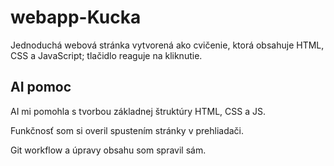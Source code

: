 # webapp-Kucka
Jednoduchá webová stránka vytvorená ako cvičenie, ktorá obsahuje HTML, CSS a JavaScript; tlačidlo reaguje na kliknutie.

## AI pomoc

AI mi pomohla s tvorbou základnej štruktúry HTML, CSS a JS.

Funkčnosť som si overil spustením stránky v prehliadači.

Git workflow a úpravy obsahu som spravil sám.
